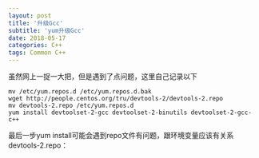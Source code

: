 ```yaml
---
layout: post
title: '升级Gcc'
subtitle: 'yum升级Gcc'
date: 2018-05-17
categories: C++
tags: Common C++
---
```


虽然网上一捉一大把，但是遇到了点问题，这里自己记录以下
```
mv /etc/yum.repos.d /etc/yum.repos.d.bak
wget http://people.centos.org/tru/devtools-2/devtools-2.repo
mv devtools-2.repo /etc/yum.repos.d
yum install devtoolset-2-gcc devtoolset-2-binutils devtoolset-2-gcc-c++
```
最后一步yum install可能会遇到repo文件有问题，跟环境变量应该有关系
devtools-2.repo：
```

```